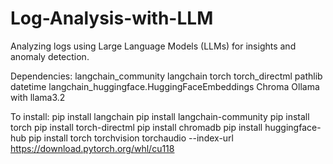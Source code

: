 # Log-Analysis-with-LLM
Analyzing logs using Large Language Models (LLMs) for insights and anomaly detection.





Dependencies:
langchain_community
langchain
torch
torch_directml
pathlib
datetime
langchain_huggingface.HuggingFaceEmbeddings
Chroma
Ollama with llama3.2

To install:
pip install langchain
pip install langchain-community
pip install torch
pip install torch-directml
pip install chromadb
pip install huggingface-hub
pip install torch torchvision torchaudio --index-url https://download.pytorch.org/whl/cu118

